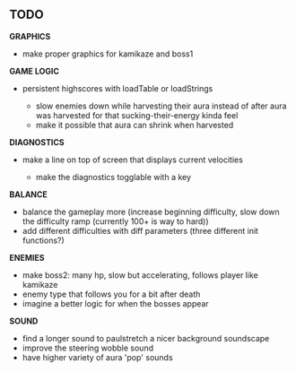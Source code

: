 ## TODO
**GRAPHICS**

* make proper graphics for kamikaze and boss1

**GAME LOGIC**

* persistent highscores with loadTable or loadStrings

  * slow enemies down while harvesting their aura instead of after aura was harvested for that sucking-their-energy kinda feel
  * make it possible that aura can shrink when harvested

**DIAGNOSTICS**

* make a line on top of screen that displays current velocities

  * make the diagnostics togglable with a key

**BALANCE**

  * balance the gameplay more (increase beginning difficulty, slow down the difficulty ramp (currently 100+ is way to hard))
  * add different difficulties with diff parameters (three different init functions?)

**ENEMIES**

  * make boss2: many hp, slow but accelerating, follows player like kamikaze
  * enemy type that follows you for a bit after death
  * imagine a better logic for when the bosses appear

**SOUND**

  * find a longer sound to paulstretch a nicer background soundscape
  * improve the steering wobble sound
  * have higher variety of aura 'pop' sounds